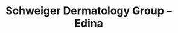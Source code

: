 ---
title: "Schweiger Dermatology Group – Edina"
url: /edina/schweiger-dermatology-group-edina/
shop: beauty
---